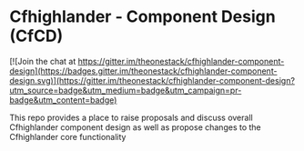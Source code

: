 # Cfhighlander - Component Design (CfCD)

[![Join the chat at https://gitter.im/theonestack/cfhighlander-component-design](https://badges.gitter.im/theonestack/cfhighlander-component-design.svg)](https://gitter.im/theonestack/cfhighlander-component-design?utm_source=badge&utm_medium=badge&utm_campaign=pr-badge&utm_content=badge)

This repo provides a place to raise proposals and discuss overall Cfhighlander component design as well as propose changes to the Cfhighlander core functionality


